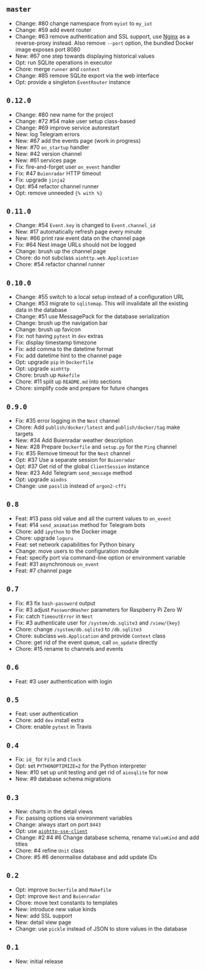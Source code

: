 ## `master`

- Change: #80 change namespace from `myiot` to `my_iot`
- Change: #59 add event router
- Change: #63 remove authentication and SSL support, use [Nginx](https://nginx.org/) as a reverse-proxy instead. Also remove `--port` option, the bundled Docker image exposes port 8080
- New: #67 one step towards displaying historical values
- Opt: run SQLite operations in executor
- Chore: merge `runner` and `context`
- Change: #85 remove SQLite export via the web interface
- Opt: provide a singleton `EventRouter` instance

## `0.12.0`

- Change: #80 new name for the project
- Change: #72 #54 make user setup class-based
- Change: #69 improve service autorestart
- New: log Telegram errors
- New: #67 add the events page (work in progress)
- New: #70 `on_startup` handler
- New: #42 version channel
- New: #61 services page
- Fix: fire-and-forget user `on_event` handler
- Fix: #47 `Buienradar` HTTP timeout
- Fix: upgrade `jinja2`
- Opt: #54 refactor channel runner
- Opt: remove unneeded `{% with %}`

## `0.11.0`

- Change: #54 `Event.key` is changed to `Event.channel_id`
- New: #17 automatically refresh page every minute
- New: #66 print raw event data on the channel page
- Fix: #64 Nest image URLs should not be logged
- Change: brush up the channel page
- Chore: do not subclass `aiohttp.web.Application`
- Chore: #54 refactor channel runner

## `0.10.0`

- Change: #55 switch to a local setup instead of a configuration URL
- Change: #53 migrate to `sqlitemap`. This will invalidate all the existing data in the database
- Change: #51 use MessagePack for the database serialization
- Change: brush up the navigation bar
- Change: brush up favicon
- Fix: not having `pytest` in `dev` extras
- Fix: display timestamp timezone
- Fix: add comma to the datetime format
- Fix: add datetime hint to the channel page
- Opt: upgrade `pip` in `Dockerfile`
- Opt: upgrade `aiohttp`
- Chore: brush up `Makefile`
- Chore: #11 split up `README.md` into sections
- Chore: simplify code and prepare for future changes

## `0.9.0`

- Fix: #35 error logging in the `Nest` channel
- Chore: Add `publish/docker/latest` and `publish/docker/tag` make targets
- New: #34 Add Buienradar weather description
- New: #28 Prepare `Dockerfile` and `setup.py` for the `Ping` channel
- Fix: #35 Remove timeout for the `Nest` channel
- Opt: #37 Use a separate session for `Buienradar`
- Opt: #37 Get rid of the global `ClientSession` instance
- New: #23 Add Telegram `send_message` method
- Opt: upgrade `aiodns`
- Change: use `passlib` instead of `argon2-cffi`

## `0.8`

- Feat: #13 pass old value and all the current values to `on_event`
- Feat: #14 `send_animation` method for Telegram bots
- Chore: add `ipython` to the Docker image
- Chore: upgrade `loguru`
- Feat: set network capabilities for Python binary
- Change: move users to the configuration module
- Feat: specify port via command-line option or environment variable
- Feat: #31 asynchronous `on_event`
- Feat: #7 channel page

## `0.7`

- Fix: #3 fix `hash-password` output
- Fix: #3 adjust `PasswordHasher` parameters for Raspberry Pi Zero W
- Fix: catch `TimeoutError` in `Nest`
- Fix: #3 authenticate user for `/system/db.sqlite3` and `/view/{key}`
- Chore: change `/system/db.sqlite3` to `/db.sqlite3`
- Chore: subclass `web.Application` and provide `Context` class
- Chore: get rid of the event queue, call `on_update` directly
- Chore: #15 rename to channels and events

## `0.6`

- Feat: #3 user authentication with login

## `0.5`

- Feat: user authentication
- Chore: add `dev` install extra
- Chore: enable `pytest` in Travis

## `0.4`

- Fix: `id_` for `File` and `Clock`
- Opt: set `PYTHONOPTIMIZE=2` for the Python interpreter
- New: #10 set up unit testing and get rid of `aiosqlite` for now
- New: #9 database schema migrations

## `0.3`

- New: charts in the detail views
- Fix: passing options via environment variables
- Change: always start on port `8443`
- Opt: use [`aiohttp-sse-client`](https://pypi.org/project/aiohttp-sse-client/)
- Change: #2 #4 #6 Change database schema, rename `ValueKind` and add titles
- Chore: #4 refine `Unit` class
- Chore: #5 #6 denormalise database and add update IDs

## `0.2`

- Opt: improve `Dockerfile` and `Makefile`
- Opt: improve `Nest` and `Buienradar`
- Chore: move text constants to templates
- New: introduce new value kinds
- New: add SSL support
- New: detail view page
- Change: use `pickle` instead of JSON to store values in the database

## `0.1`

- New: initial release
